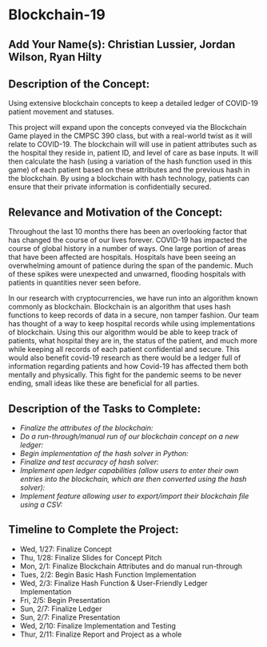 # Blockchain-19

## Add Your Name(s): Christian Lussier, Jordan Wilson, Ryan Hilty

## Description of the Concept:
Using extensive blockchain concepts to keep a detailed ledger of COVID-19 patient movement and statuses.

This project will expand upon the concepts conveyed via the Blockchain Game played in the CMPSC 390 class, but with a real-world twist as it will relate to COVID-19. The blockchain will will use in patient attributes such as the hospital they reside in, patient ID, and level of care as base inputs. It will then calculate the hash (using a variation of the hash function used in this game) of each patient based on these attributes and the previous hash in the blockchain. By using a blockchain with hash technology, patients can ensure that their private information is confidentially secured.

## Relevance and Motivation of the Concept:

Throughout the last 10 months there has been an overlooking factor that has changed the course of our lives forever. COVID-19 has impacted the course of global history in a number of ways. One large portion of areas that have been affected are hospitals. Hospitals have been seeing an overwhelming amount of patience during the span of the pandemic. Much of these spikes were unexpected and unwarned, flooding hospitals with patients in quantities never seen before.

In our research with cryptocurrencies, we have run into an algorithm known commonly as blockchain. Blockchain is an algorithm that uses hash functions to keep records of data in a secure, non tamper fashion. Our team has thought of a way to keep hospital records while using implementations of blockchain. Using this our algorithm would be able to keep track of patients, what hospital they are in, the status of the patient, and much more while keeping all records of each patient confidential and secure. This would also benefit covid-19 research as there would be a ledger full of information regarding patients and how Covid-19 has affected them both mentally and physically. This fight for the pandemic seems to be never ending, small ideas like these are beneficial for all parties.

## Description of the Tasks to Complete:

- *Finalize the attributes of the blockchain:*
- *Do a run-through/manual run of our blockchain concept on a new ledger:*
- *Begin implementation of the hash solver in Python:*
- *Finalize and test accuracy of hash solver:*
- *Implement open ledger capabilities (allow users to enter their own entries into the blockchain, which are then converted using the hash solver):*
- *Implement feature allowing user to export/import their blockchain file using a CSV:*

## Timeline to Complete the Project:

- Wed, 1/27: Finalize Concept
- Thu, 1/28: Finalize Slides for Concept Pitch
- Mon, 2/1: Finalize Blockchain Attributes and do manual run-through
- Tues, 2/2: Begin Basic Hash Function Implementation
- Wed, 2/3: Finalize Hash Function & User-Friendly Ledger Implementation
- Fri, 2/5: Begin Presentation
- Sun, 2/7: Finalize Ledger
- Sun, 2/7: Finalize Presentation
- Wed, 2/10: Finalize Implementation and Testing
- Thur, 2/11: Finalize Report and Project as a whole
